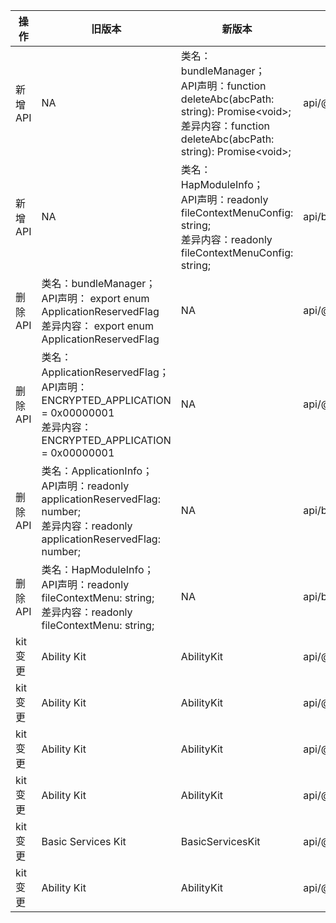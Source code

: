| 操作 | 旧版本 | 新版本 | d.ts文件 |
| ---- | ------ | ------ | -------- |
|新增API|NA|类名：bundleManager；<br>API声明：function deleteAbc(abcPath: string): Promise\<void>;<br>差异内容：function deleteAbc(abcPath: string): Promise\<void>;|api/@ohos.bundle.bundleManager.d.ts|
|新增API|NA|类名：HapModuleInfo；<br>API声明：readonly fileContextMenuConfig: string;<br>差异内容：readonly fileContextMenuConfig: string;|api/bundleManager/HapModuleInfo.d.ts|
|删除API|类名：bundleManager；<br>API声明： export enum ApplicationReservedFlag<br>差异内容： export enum ApplicationReservedFlag|NA|api/@ohos.bundle.bundleManager.d.ts|
|删除API|类名：ApplicationReservedFlag；<br>API声明：ENCRYPTED_APPLICATION = 0x00000001<br>差异内容：ENCRYPTED_APPLICATION = 0x00000001|NA|api/@ohos.bundle.bundleManager.d.ts|
|删除API|类名：ApplicationInfo；<br>API声明：readonly applicationReservedFlag: number;<br>差异内容：readonly applicationReservedFlag: number;|NA|api/bundleManager/ApplicationInfo.d.ts|
|删除API|类名：HapModuleInfo；<br>API声明：readonly fileContextMenu: string;<br>差异内容：readonly fileContextMenu: string;|NA|api/bundleManager/HapModuleInfo.d.ts|
|kit变更|Ability Kit|AbilityKit|api/@ohos.bundle.bundleManager.d.ts|
|kit变更|Ability Kit|AbilityKit|api/@ohos.bundle.d.ts|
|kit变更|Ability Kit|AbilityKit|api/@ohos.bundle.defaultAppManager.d.ts|
|kit变更|Ability Kit|AbilityKit|api/@ohos.bundle.overlay.d.ts|
|kit变更|Basic Services Kit|BasicServicesKit|api/@ohos.zlib.d.ts|
|kit变更|Ability Kit|AbilityKit|api/@system.package.d.ts|
